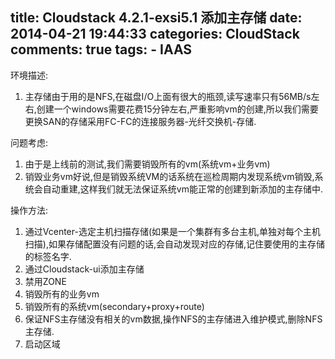 title: Cloudstack 4.2.1-exsi5.1 添加主存储
date: 2014-04-21 19:44:33
categories: CloudStack
comments: true
tags:
        - IAAS
---

环境描述:

1. 主存储由于用的是NFS,在磁盘I/O上面有很大的瓶颈,读写速率只有56MB/s左右,创建一个windows需要花费15分钟左右,严重影响vm的创建,所以我们需要更换SAN的存储采用FC-FC的连接服务器-光纤交换机-存储.
    
问题考虑:
1. 由于是上线前的测试,我们需要销毁所有的vm(系统vm+业务vm)
2. 销毁业务vm好说,但是销毁系统VM的话系统在巡检周期内发现系统vm销毁,系统会自动重建,这样我们就无法保证系统vm能正常的创建到新添加的主存储中.
<!--more-->
    
操作方法:
1. 通过Vcenter-选定主机扫描存储(如果是一个集群有多台主机,单独对每个主机扫描),如果存储配置没有问题的话,会自动发现对应的存储,记住要使用的主存储的标签名字.
2. 通过Cloudstack-ui添加主存储
3. 禁用ZONE
4. 销毁所有的业务vm
5. 销毁所有的系统vm(secondary+proxy+route)
6. 保证NFS主存储没有相关的vm数据,操作NFS的主存储进入维护模式,删除NFS主存储.
7. 启动区域

